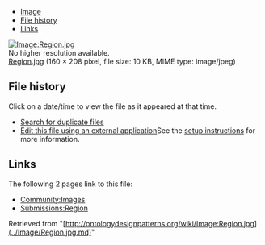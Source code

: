 * [Image](../Image/Region.jpg.md#file)
* [File history](../Image/Region.jpg.md#filehistory)
* [Links](../Image/Region.jpg.md#filelinks)

[![Image:Region.jpg](../../../images/7/73/Region.jpg)](../../../images/7/73/Region.jpg)  
No higher resolution available.  
[Region.jpg](../../../images/7/73/Region.jpg)‎ (160 × 208 pixel, file size: 10 KB, MIME type: image/jpeg)

## File history

Click on a date/time to view the file as it appeared at that time.



  
* [Search for duplicate files](http://ontologydesignpatterns.org/wiki/Special:FileDuplicateSearch/Region.jpg "Special:FileDuplicateSearch/Region.jpg")
* [Edit this file using an external application](http://ontologydesignpatterns.org/wiki/index.php?title=Image:Region.jpg&action=edit&externaledit=true&mode=file "Image:Region.jpg")See the [setup instructions](http://www.mediawiki.org/wiki/Manual:External_editors "http://www.mediawiki.org/wiki/Manual:External_editors") for more information.

## Links



The following 2 pages link to this file:


* [Community:Images](../Community/Images.md "Community:Images")
* [Submissions:Region](../Submissions/Region.md "Submissions:Region")


Retrieved from "[http://ontologydesignpatterns.org/wiki/Image:Region.jpg](../Image/Region.jpg.md)"